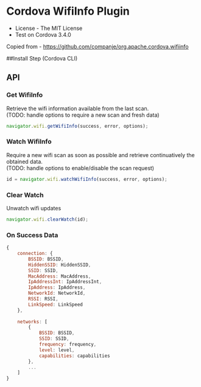 # Cordova WifiInfo Plugin

* License - The MIT License
* Test on Cordova 3.4.0

Copied from - https://github.com/companje/org.apache.cordova.wifiinfo

##Install Step (Cordova CLI)


## API

### Get WifiInfo

Retrieve the wifi information available from the last scan.  
(TODO: handle options to require a new scan and fresh data)

```javascript
navigator.wifi.getWifiInfo(success, error, options);
```

### Watch WifiInfo

Require a new wifi scan as soon as possible and
retrieve continuatively the obtained data.  
(TODO: handle options to enable/disable the scan request)

```javascript
id = navigator.wifi.watchWifiInfo(success, error, options);
```

### Clear Watch

Unwatch wifi updates

```javascript
navigator.wifi.clearWatch(id);
```

### On Success Data

```javascript
{
	connection: {
		BSSID: BSSID,
		HiddenSSID: HiddenSSID,
		SSID: SSID,
		MacAddress: MacAddress,
		IpAddressInt: IpAddressInt,
		IpAddress: IpAddress,
		NetworkId: NetworkId,
		RSSI: RSSI,
		LinkSpeed: LinkSpeed
	},
	
	networks: [
		{
			BSSID: BSSID,
			SSID: SSID,
			frequency: frequency,
			level: level,
			capabilities: capabilities
		},
		...
	]
}

